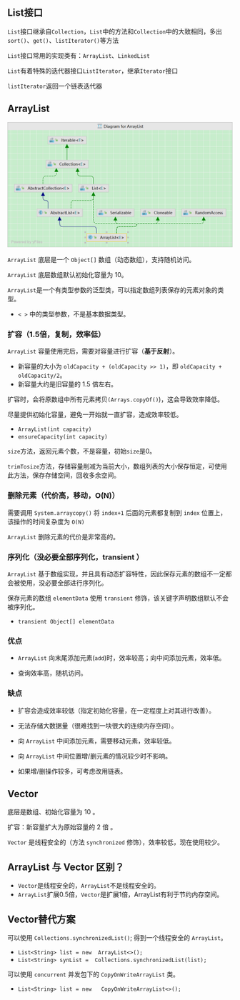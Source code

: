 ## List接口

`List`接口继承⾃`Collection`，`List`中的⽅法和`Collection`中的⼤致相同，多出`sort()`、`get()`、`listIterator()`等⽅法

`List`接口常⽤的实现类有：`ArrayList`、`LinkedList`

`List`有着特殊的迭代器接口`ListIterator`，继承`Iterator`接口

`listIterator`返回⼀个链表迭代器

## ArrayList 

![image-20250401213151751](assets/image-20250401213151751.png)

`ArrayList` 底层是⼀个 `Object[]` 数组（动态数组），支持随机访问。

`ArrayList` 底层数组默认初始化容量为 10。

`ArrayList`是一个有类型参数的泛型类，可以指定数组列表保存的元素对象的类型。

- `< >` 中的类型参数，不是基本数据类型。

### 扩容（1.5倍，复制，效率低）

`ArrayList` 容量使⽤完后，需要对容量进⾏扩容（**基于反射**）。

- 新容量的大小为 `oldCapacity + (oldCapacity >> 1)`，即 `oldCapacity + oldCapacity/2`。
- 新容量大约是旧容量的 1.5 倍左右。

扩容时，会将原数组中所有元素拷贝`(Arrays.copyOf()`)，这会导致效率降低。

尽量提供初始化容量，避免一开始就⼀直扩容，造成效率较低。

- `ArrayList(int capacity)` 
- `ensureCapacity(int capacity)` 

`size`方法，返回元素个数，不是容量，初始`size`是0。

`trimTosize`方法，存储容量削减为当前大小，数组列表的大小保存恒定，可使用此方法，保存存储空间，回收多余空间。

### 删除元素（代价高，移动，O(N)）

需要调用 `System.arraycopy()` 将 `index+1` 后面的元素都复制到 `index` 位置上，该操作的时间复杂度为 `O(N)`

`ArrayList` 删除元素的代价是非常高的。

### 序列化（没必要全部序列化，transient ）

`ArrayList` 基于数组实现，并且具有动态扩容特性，因此保存元素的数组不一定都会被使用，没必要全部进行序列化。

保存元素的数组 `elementData` 使用 `transient` 修饰，该关键字声明数组默认不会被序列化。

- `transient Object[] elementData`

### 优点

- `ArrayList`  向末尾添加元素(`add`)时，效率较⾼；向中间添加元素，效率低。

-  查询效率⾼，随机访问。

### 缺点

- 扩容会造成效率较低（指定初始化容量，在⼀定程度上对其进⾏改善）。
- ⽆法存储⼤数据量（很难找到⼀块很大的连续内存空间）。

- 向 `ArrayList` 中间添加元素，需要移动元素，效率较低。
- 向 `ArrayList` 中间位置增/删元素的情况较少时不影响。
- 如果增/删操作较多，可考虑改⽤链表。

## Vector 

底层是数组、初始化容量为 10 。

扩容：新容量扩⼤为原始容量的 2 倍 。

`Vector` 是线程安全的（⽅法 `synchronized` 修饰），效率较低，现在使⽤较少。

## ArrayList 与 Vector 区别？

- `Vector`是线程安全的，`ArrayList`不是线程安全的。
- `ArrayList`扩展0.5倍，`Vector`是扩展1倍，ArrayList有利于节约内存空间。 

## Vector替代方案

可以使用 `Collections.synchronizedList()`; 得到一个线程安全的 `ArrayList`。

- `List<String> list = new  ArrayList<>();`
- `List<String> synList =  Collections.synchronizedList(list);`

可以使用 `concurrent` 并发包下的 `CopyOnWriteArrayList` 类。

- `List<String> list = new   CopyOnWriteArrayList<>();`